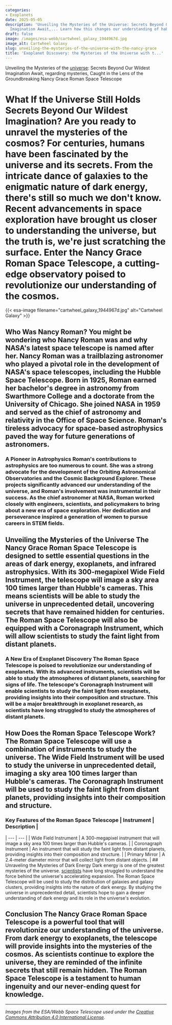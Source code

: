 ```yaml
---
categories:
- Exoplanets
date: 2025-05-05
description: 'Unveiling the Mysteries of the Universe: Secrets Beyond Our Wildest
  Imagination Await,... Learn how this changes our understanding of habitable worlds.'
draft: false
image: /images/esa-webb/cartwheel_galaxy_1944967d.jpg
image_alt: Cartwheel Galaxy
slug: unveiling-the-mysteries-of-the-universe-with-the-nancy-grace
title: 'Exoplanet Discovery: the Mysteries of the Universe with t...'
---
```


Unveiling the Mysteries of the [universe](/blog/spitzer-[space](/blog/nasa-updates-the-status-of-the-kepler-space-telescope)-telescope-ends-its-mission-after-16-years-of-s/): Secrets Beyond Our Wildest Imagination Await, regarding mysteries, Caught in the Lens of the Groundbreaking Nancy Grace Roman Space Telescope

# What If the Universe Still Holds Secrets Beyond Our Wildest Imagination? Are you ready to unravel the mysteries of the cosmos? For centuries, humans have been fascinated by the universe and its secrets. From the intricate dance of galaxies to the enigmatic nature of dark energy, there's still so much we don't know. Recent advancements in space exploration have brought us closer to understanding the universe, but the truth is, we're just scratching the surface. Enter the Nancy Grace Roman Space Telescope, a cutting-edge observatory poised to revolutionize our understanding of the cosmos.
{{< esa-image filename="cartwheel_galaxy_1944967d.jpg" alt="Cartwheel Galaxy" >}}



 ## Who Was Nancy Roman? You might be wondering who Nancy Roman was and why NASA's latest space telescope is named after her. Nancy Roman was a trailblazing astronomer who played a pivotal role in the development of NASA's space telescopes, including the Hubble Space Telescope. Born in 1925, Roman earned her bachelor's degree in astronomy from Swarthmore College and a doctorate from the University of Chicago. She joined NASA in 1959 and served as the chief of astronomy and relativity in the Office of Space Science. Roman's tireless advocacy for space-based astrophysics paved the way for future generations of astronomers.

 ### A Pioneer in Astrophysics Roman's contributions to astrophysics are too numerous to count. She was a strong advocate for the development of the Orbiting Astronomical Observatories and the Cosmic Background Explorer. These projects significantly advanced our understanding of the universe, and Roman's involvement was instrumental in their success. As the chief astronomer at NASA, Roman worked closely with engineers, scientists, and policymakers to bring about a new era of space exploration. Her dedication and perseverance inspired a generation of women to pursue careers in STEM fields.

 ## Unveiling the Mysteries of the Universe The Nancy Grace Roman Space Telescope is designed to settle essential questions in the areas of dark energy, exoplanets, and infrared astrophysics. With its 300-megapixel Wide Field Instrument, the telescope will image a sky area 100 times larger than Hubble's cameras. This means scientists will be able to study the universe in unprecedented detail, uncovering secrets that have remained hidden for centuries. The Roman Space Telescope will also be equipped with a Coronagraph Instrument, which will allow scientists to study the faint light from distant planets.

 ### A New Era of Exoplanet Discovery The Roman Space Telescope is poised to revolutionize our understanding of exoplanets. With its advanced instruments, scientists will be able to study the atmospheres of distant planets, searching for signs of life. The telescope's Coronagraph Instrument will enable scientists to study the faint light from exoplanets, providing insights into their composition and structure. This will be a major breakthrough in exoplanet research, as scientists have long struggled to study the atmospheres of distant planets.

 ## How Does the Roman Space Telescope Work? The Roman Space Telescope will use a combination of instruments to study the universe. The Wide Field Instrument will be used to study the universe in unprecedented detail, imaging a sky area 100 times larger than Hubble's cameras. The Coronagraph Instrument will be used to study the faint light from distant planets, providing insights into their composition and structure.

 ### Key Features of the Roman Space Telescope | Instrument | Description |
| --- | --- |
| Wide Field Instrument | A 300-megapixel instrument that will image a sky area 100 times larger than Hubble's cameras. |
| Coronagraph Instrument | An instrument that will study the faint light from distant planets, providing insights into their composition and structure. |
| Primary Mirror | A 2.4-meter diameter mirror that will collect light from distant objects. | ## Unraveling the Mysteries of Dark Energy Dark energy is one of the greatest mysteries of the universe. [scientists](/blog/the-hubble-space-telescope-watches-the-formation-of-a-giant-) have long struggled to understand the force behind the universe's accelerating expansion. The Roman Space Telescope will be used to study the distribution of galaxies and galaxy clusters, providing insights into the nature of dark energy. By studying the universe in unprecedented detail, scientists hope to gain a deeper understanding of dark energy and its role in the universe's evolution.

 ## Conclusion The Nancy Grace Roman Space Telescope is a powerful tool that will revolutionize our understanding of the universe. From dark energy to exoplanets, the telescope will provide insights into the mysteries of the cosmos. As scientists continue to explore the universe, they are reminded of the infinite secrets that still remain hidden. The Roman Space Telescope is a testament to human ingenuity and our never-ending quest for knowledge.

---

*Images from the ESA/Webb Space Telescope used under the [Creative Commons Attribution 4.0 International License](https://creativecommons.org/licenses/by/4.0).*